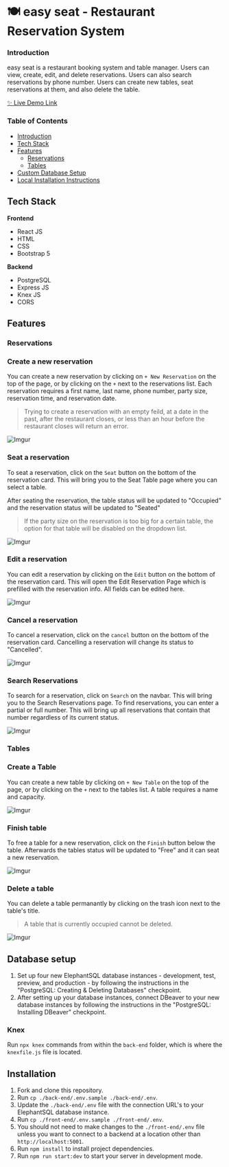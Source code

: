 #  🍽️ easy seat - Restaurant Reservation System

<a name="intro"/>

### Introduction

easy seat is a restaurant booking system and table manager. Users can view, create, edit, and delete reservations. Users can also search reservations by phone number. Users can create new tables, seat reservations at them, and also delete the table.  

[✨ Live Demo Link](https://reservation-system-front-end.vercel.app/dashboard)

### Table of Contents  
- [Introduction](#intro)
- [Tech Stack](#tech)  
- [Features](#features)
  - [Reservations](#reservations)
  - [Tables](#tables)
- [Custom Database Setup](#database)
- [Local Installation Instructions](#install)

<a name="tech"/>

## Tech Stack

**Frontend**
 - React JS
 - HTML
 - CSS
 - Bootstrap 5
 
 **Backend**
 - PostgreSQL
 - Express JS
 - Knex JS
 - CORS

<a name="features"/>

## Features

<a name="reservations"/>

### Reservations

### Create a new reservation
You can create a new reservation by clicking on ```+ New Reservation``` on the top of the page, or by clicking on the ```+``` next to the reservations list. Each reservation requires a first name, last name, phone number, party size, reservation time, and reservation date.

> Trying to create a reservation with an empty feild, at a date in the past, after the restaurant closes, or less than an hour before the restaurant closes will return an error.

![Imgur](https://i.imgur.com/MZ5ffpm.gif)

### Seat a reservation
To seat a reservation, click on the ```Seat``` button on the bottom of the reservation card. This will bring you to the Seat Table page where you can select a table.

After seating the reservation, the table status will be updated to "Occupied" and the reservation status will be updated to "Seated"

> If the party size on the reservation is too big for a certain table, the option for that table will be disabled on the dropdown list.

![Imgur](https://i.imgur.com/FuIwIzN.gif)

### Edit a reservation
You can edit a reservation by clicking on the ```Edit``` button on the bottom of the reservation card. This will open the Edit Reservation Page which is prefilled with the reservation info. All fields can be edited here.

![Imgur](https://i.imgur.com/ZTbQnxU.gif)

### Cancel a reservation
To cancel a reservation, click on the ```cancel``` button on the bottom of the reservation card. Cancelling a reservation will change its status to "Cancelled".

![Imgur](https://i.imgur.com/M5DO7ab.gif)

### Search Reservations
To search for a reservation, click on ```Search``` on the navbar. This will bring you to the Search Reservations page. To find reservations, you can enter a partial or full number. This will bring up all reservations that contain that number regardless of its current status. 

![Imgur](https://i.imgur.com/90IyFrP.gif)

<a name="tables"/>

### Tables

### Create a Table
You can create a new table by clicking on ```+ New Table``` on the top of the page, or by clicking on the ```+``` next to the tables list. A table requires a name and capacity. 

![Imgur](https://i.imgur.com/jhUVyvj.gif)

### Finish table
To free a table for a new reservation, click on the ```Finish``` button below the table. Afterwards the tables status will be updated to "Free" and it can seat a new reservation. 

![Imgur](https://i.imgur.com/xKSfEtF.gif)

### Delete a table
You can delete a table permanantly by clicking on the trash icon next to the table's title. 

> A table that is currently occupied cannot be deleted.

![Imgur](https://i.imgur.com/00ULOft.gif)

<a name="database"/>

## Database setup

1. Set up four new ElephantSQL database instances - development, test, preview, and production - by following the instructions in the "PostgreSQL: Creating & Deleting Databases" checkpoint.
1. After setting up your database instances, connect DBeaver to your new database instances by following the instructions in the "PostgreSQL: Installing DBeaver" checkpoint.

### Knex

Run `npx knex` commands from within the `back-end` folder, which is where the `knexfile.js` file is located.

<a name="install"/>

## Installation

1. Fork and clone this repository.
1. Run `cp ./back-end/.env.sample ./back-end/.env`.
1. Update the `./back-end/.env` file with the connection URL's to your ElephantSQL database instance.
1. Run `cp ./front-end/.env.sample ./front-end/.env`.
1. You should not need to make changes to the `./front-end/.env` file unless you want to connect to a backend at a location other than `http://localhost:5001`.
1. Run `npm install` to install project dependencies.
1. Run `npm run start:dev` to start your server in development mode.
